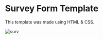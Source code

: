 # Survey Form Template

This template was made using HTML &amp; CSS.

![surv](https://user-images.githubusercontent.com/41261665/156566031-dd2260d6-fd26-412a-a003-ccfa926a7410.jpg)
